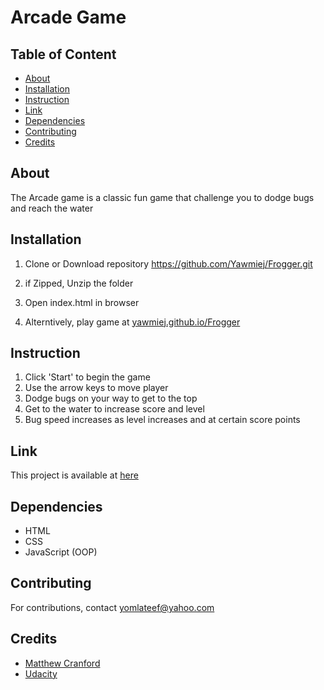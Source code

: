 # Arcade Game

## Table of Content
- [About](#About)
- [Installation](#Installation)
- [Instruction](#Instruction)
- [Link](#Link)
- [Dependencies](#Dependencies)
- [Contributing](#Contributing)
- [Credits](#Credits)

## About

The Arcade game is a classic fun game that challenge you to dodge bugs and reach the water

## Installation

1. Clone or Download repository https://github.com/Yawmiej/Frogger.git

2. if Zipped, Unzip the folder
3. Open index.html in browser
4. Alterntively, play game at [yawmiej.github.io/Frogger](yawmiej.github.io/Frogger)

## Instruction

1.  Click 'Start' to begin the game
2.  Use the arrow keys to move player
3.  Dodge bugs on your way to get to the top
4.  Get to the water to increase score and level
5.  Bug speed increases as level increases and at certain score points

## Link

This project is available at [here](https://yawmiej.github.io/Frogger)

## Dependencies

* HTML
* CSS
* JavaScript (OOP)

## Contributing

For contributions, contact yomlateef@yahoo.com

## Credits
* [Matthew Cranford](matthewcranford.com)
* [Udacity](udacity.com)
